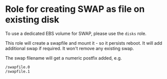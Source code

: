 # Role for creating SWAP as file on existing disk

To use a dedicated EBS volume for SWAP, please use the `disks` role.

This role will create a swapfile and mount it - so it persists reboot.
It will add additional swap if required.
It won't remove any existing swap.

The swap filename will get a numeric postfix added, e.g.

```
/swapfile.0
/swapfile.1
```
